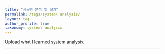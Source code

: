 ```yaml
---
title: "시스템 분석 및 설계"
permalink: /tags/system\ analysis/
layout: tag
author_profile: true
taxonomy: system\ analysis
---
```


Upload what I learned system analysis.  

- - -
